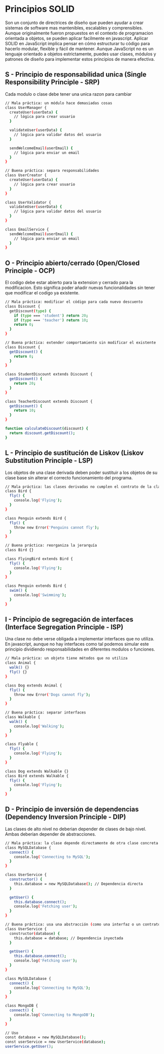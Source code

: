 # Principios SOLID

Son un conjunto de directrices de diseño que pueden ayudar a crear sistemas de software mas mantenibles, escalables y comprensibles. Aunque originalmente fueron propuestos en el contexto de programacion orientada a objetos, se pueden aplicar facilmente en javascript.
Aplicar SOLID en JavaScript implica pensar en cómo estructurar tu código para hacerlo modular, flexible y fácil de mantener. Aunque JavaScript no es un lenguaje orientado a objetos estrictamente, puedes usar clases, módulos y patrones de diseño para implementar estos principios de manera efectiva.

## S - Principio de responsabilidad unica (Single Responsibility Principle - SRP)

Cada modulo o clase debe tener una unica razon para cambiar

```bash
// Mala práctica: un módulo hace demasiadas cosas
class UserManager {
  createUser(userData) {
    // lógica para crear usuario
  }

  validateUser(userData) {
    // lógica para validar datos del usuario
  }

  sendWelcomeEmail(userEmail) {
    // lógica para enviar un email
  }
}

// Buena práctica: separa responsabilidades
class UserCreator {
  createUser(userData) {
    // lógica para crear usuario
  }
}

class UserValidator {
  validateUser(userData) {
    // lógica para validar datos del usuario
  }
}

class EmailService {
  sendWelcomeEmail(userEmail) {
    // lógica para enviar un email
  }
}
```

## O - Principio abierto/cerrado (Open/Closed Principle - OCP)

El codigo debe estar abierto para la extension y cerrado para la modificacion.
Esto significa poder añadir nuevas funcionalidades sin tener que modificar el codigo ya existente.

```bash
// Mala práctica: modificar el código para cada nuevo descuento
class Discount {
  getDiscount(type) {
    if (type === 'student') return 20;
    if (type === 'teacher') return 10;
    return 0;
  }
}

// Buena práctica: extender comportamiento sin modificar el existente
class Discount {
  getDiscount() {
    return 0;
  }
}

class StudentDiscount extends Discount {
  getDiscount() {
    return 20;
  }
}

class TeacherDiscount extends Discount {
  getDiscount() {
    return 10;
  }
}

function calculateDiscount(discount) {
  return discount.getDiscount();
}
```

## L - Principio de sustitución de Liskov (Liskov Substitution Principle - LSP)

Los objetos de una clase derivada deben poder sustituir a los objetos de su clase base sin alterar el correcto funcionamiento del programa.

```bash
// Mala práctica: las clases derivadas no cumplen el contrato de la clase base
class Bird {
  fly() {
    console.log('Flying');
  }
}

class Penguin extends Bird {
  fly() {
    throw new Error('Penguins cannot fly');
  }
}

// Buena práctica: reorganiza la jerarquía
class Bird {}

class FlyingBird extends Bird {
  fly() {
    console.log('Flying');
  }
}

class Penguin extends Bird {
  swim() {
    console.log('Swimming');
  }
}
```

## I - Principio de segregación de interfaces (Interface Segregation Principle - ISP)

Una clase no debe verse obligada a implementar interfaces que no utiliza. En javascript, aunque no hay interfaces como tal podemos simular este principio dividiendo responsabilidades en diferentes modulos o funciones.

```bash
// Mala práctica: un objeto tiene métodos que no utiliza
class Animal {
  walk() {}
  fly() {}
}

class Dog extends Animal {
  fly() {
    throw new Error('Dogs cannot fly');
  }
}

// Buena práctica: separar interfaces
class Walkable {
  walk() {
    console.log('Walking');
  }
}

class Flyable {
  fly() {
    console.log('Flying');
  }
}

class Dog extends Walkable {}
class Bird extends Walkable {
  fly() {
    console.log('Flying');
  }
}
```

## D - Principio de inversión de dependencias (Dependency Inversion Principle - DIP)

Las clases de alto nivel no deberian depender de clases de bajo nivel. Ambas deberian depender de abstracciones.

```bash
// Mala práctica: la clase depende directamente de otra clase concreta
class MySQLDatabase {
  connect() {
    console.log('Connecting to MySQL');
  }
}

class UserService {
  constructor() {
    this.database = new MySQLDatabase(); // Dependencia directa
  }

  getUser() {
    this.database.connect();
    console.log('Fetching user');
  }
}

// Buena práctica: usa una abstracción (como una interfaz o un contrato)
class UserService {
  constructor(database) {
    this.database = database; // Dependencia inyectada
  }

  getUser() {
    this.database.connect();
    console.log('Fetching user');
  }
}

class MySQLDatabase {
  connect() {
    console.log('Connecting to MySQL');
  }
}

class MongoDB {
  connect() {
    console.log('Connecting to MongoDB');
  }
}

// Uso
const database = new MySQLDatabase();
const userService = new UserService(database);
userService.getUser();
```
